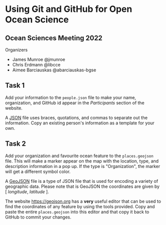 # Using Git and GitHub for Open Ocean Science

## Ocean Sciences Meeting 2022

Organizers
- James Munroe @jmunroe
- Chris Erdmann @libcce
- Aimee Barciauskas @abarciauskas-bgse

## Task 1

Add your information to the `people.json` file to make your name, organization, and GitHub id appear in the *Participants* section of the website.

A [JSON](https://www.json.org/) file uses braces, quotations, and commas to separate out the information. Copy an existing person's information as a template for your own. 

## Task 2

Add your organization and favourite ocean feature to the `places.geojson` file.  This will make a marker appear on the map with the location, type, and description information in a pop up.  If the type is "Organization", the marker will get a different symbol color.

A [GeoJSON](https://geojson.org/) file is a type of JSON file that is used for encoding a variety of geographic data. 
 Please note that is GeoJSON the coordinates are given by [ *longitude*, *latitude* ].

 The website https://geojson.org has a **very** useful editor that can be used to find the coordinates of any feature by using the tools provided.  Copy and paste the entire `places.geojson` into this editor and that copy it back to GitHub to commit your changes.